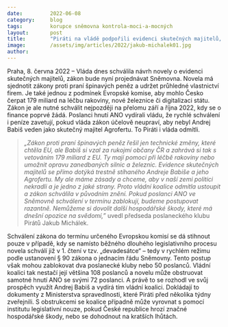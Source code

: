 ```yaml
---
date:         2022-06-08
category:     blog
tags:         korupce sněmovna kontrola-moci-a-mocných
layout:       post
title:        "Piráti na vládě podpořili evidenci skutečných majitelů, odmítli Babišovo vydírání. Návrh zajistí průhlednost a odpovědnost vlastníků firem a přinese občanům 179 miliard"
image:        /assets/img/articles/2022/jakub-michalek01.jpg
author:       
---
```


Praha, 8. června 2022 – Vláda dnes schválila návrh novely o evidenci skutečných majitelů, zákon bude nyní projednávat Sněmovna. Novela má sjednotit zákony proti praní špinavých peněz a udržet průhledné vlastnictví firem. Je také jednou z podmínek Evropské komise, aby mohlo Česko čerpat 179 miliard na léčbu rakoviny, nové železnice či digitalizaci státu. Zákon je ale nutné schválit nejpozději na přelomu září a října 2022, kdy se o finance poprvé žádá. Poslanci hnutí ANO vydírali vládu, že rychlé schválení i peníze zavetují, pokud vláda zákon účelově neupraví, aby nebyl Andrej Babiš veden jako skutečný majitel Agrofertu. To Piráti i vláda odmítli.

> *„Zákon proti praní špinavých peněz řešil jen technické změny, které chtěla EU, ale Babiš si vzal za rukojmí občany ČR a zahrává si tak s vetováním 179 miliard z EU. Ty mají pomoci při léčbě rakoviny nebo umožnit opravu zanedbaných silnic a železnic. Evidence skutečných majitelů se přímo dotýká trestně stíhaného Andreje Babiše a jeho Agrofertu. My ale máme zásady a chceme, aby v naší zemi politici nekradli a je jedno z jaké strany. Proto vládní koalice odmítla ustoupit a zákon schválila v původním znění. Pokud poslanci ANO ve Sněmovně schválení v termínu zablokují, budeme postupovat razantně. Nemůžeme si dovolit další hospodářské škody, které má dnešní opozice na svědomí,”* uvedl předseda poslaneckého klubu Pirátů Jakub Michálek.

Schválení zákona do termínu určeného Evropskou komisí se dá stihnout pouze v případě, kdy se namísto běžného dlouhého legislativního procesu novela schválí již v 1. čtení v tzv. „devadesátce“ – tedy v rychlém režimu podle ustanovení § 90 zákona o jednacím řádu Sněmovny. Tento postup však mohou zablokovat dva poslanecké kluby nebo 50 poslanců. Vládní koalici tak nestačí její většina 108 poslanců a novelu může obstruovat samotné hnutí ANO se svými 72 poslanci. A právě to se rozhodl ve svůj prospěch využít Andrej Babiš a vydírá tím vládní koalici. Dokládají to dokumenty z Ministerstva spravedlnosti, které Piráti před několika týdny zveřejnili. S obstrukcemi se koalice případně může vyrovnat s pomocí institutu legislativní nouze, pokud České republice hrozí značné hospodářské škody, nebo se dohodnout na kratších lhůtách. 
